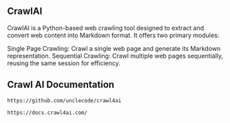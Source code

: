 
## CrawlAI
CrawlAI is a Python-based web crawling tool designed to extract and convert web content into Markdown format. It offers two primary modules:

Single Page Crawling: Crawl a single web page and generate its Markdown representation.
Sequential Crawling: Crawl multiple web pages sequentially, reusing the same session for efficiency.

## Crawl AI Documentation

    https://github.com/unclecode/crawl4ai

    https://docs.crawl4ai.com/

